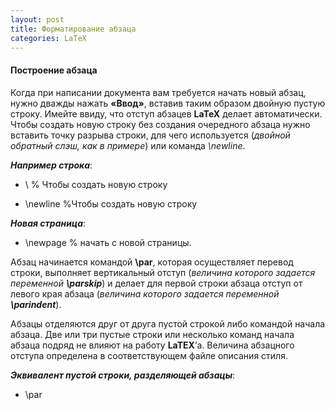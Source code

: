```yaml
---
layout: post
title: Форматирование абзаца
categories: LaTeX
---
```


#### **Построение абзаца**

Когда при написании документа вам требуется начать новый абзац, нужно дважды нажать **«Ввод»**, вставив таким образом двойную пустую строку. Имейте ввиду, что отступ абзацев **LaTeX** делает автоматически. Чтобы создать новую строку без создания очередного абзаца нужно вставить точку разрыва строки, для чего используется (*двойной обратный слэш, как в примере*) или команда *\newline*.

***Например строка***:
 
- \\  % Чтобы создать новую строку

- \newline %Чтобы создать новую строку

***Новая страница***:  

- \newpage % начать с новой страницы.

Абзац начинается командой **\par**, которая осуществляет перевод строки, выполняет вертикальный отступ (*величина которого задается переменной **\parskip***) и делает  для первой строки абзаца отступ от левого края абзаца (*величина которого задается переменной **\parindent***).

Абзацы отделяются друг от друга пустой строкой либо командой начала абзаца.
Две или три пустые строки или несколько команд начала абзаца подряд не влияют
на работу **LaTEX**’а. Величина абзацного отступа определена в соответствующем файле
описания стиля.

***Эквивалент пустой строки, разделяющей абзацы***:

- \par

